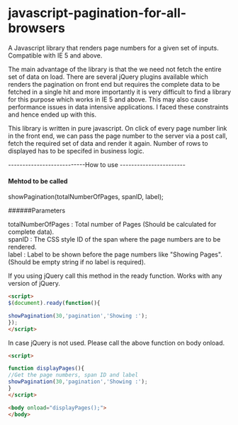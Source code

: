 # javascript-pagination-for-all-browsers
A Javascript library that renders page numbers for a given set of inputs. Compatible with IE 5 and above.

The main advantage of the library is that the we need not fetch the entire set of data on load. There are several jQuery plugins available which renders the pagination on front end but requires the complete data to be fetched in a single hit and more importantly it is very difficult to find a library for this purpose which works in IE 5 and above. This may also cause performance issues in data intensive applications. I faced these constraints and hence ended up with this.

This library is written in pure javascript. On click of every page number link in the front end, we can pass the page number to the server via a post call, fetch the required set of data and render it again. Number of rows to displayed has to be specifed in business logic.

---------------------------How to use -----------------------

#### Mehtod to be called 

showPagination(totalNumberOfPages, spanID, label);

######Parameters

totalNumberOfPages :  Total number of Pages (Should be calculated for complete data).    
spanID             :  The CSS style ID of the span where the page numbers are to be rendered.  
label              :  Label to be shown before the page numbers like "Showing Pages".(Should be empty string if no label is required).  

If you using jQuery call this method in the ready function. Works with any version of jQuery.


```html
<script>
$(document).ready(function(){	

showPagination(30,'pagination','Showing :');
});
</script>
```


In case jQuery is not used. Please call the above function on body onload.

```html
<script>

function displayPages(){
//Get the page numbers, span ID and label
showPagination(30,'pagination','Showing :');
}
</script>

<body onload="displayPages();">
</body>
```

